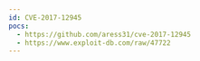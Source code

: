 ```yaml
---
id: CVE-2017-12945
pocs:
  - https://github.com/aress31/cve-2017-12945
  - https://www.exploit-db.com/raw/47722
---
```

